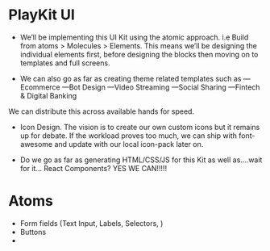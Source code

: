 # PlayKit UI

 - We’ll be implementing this UI Kit using the atomic approach. i.e Build from atoms > Molecules > Elements. This means we’ll be designing the individual elements first, before designing the blocks then moving on to templates and full screens. 


- We can also go as far as creating theme related templates such as 
—Ecommerce
—Bot Design
—Video Streaming
—Social Sharing 
—Fintech & Digital Banking

We can distribute this across available hands for speed.

- Icon Design. The vision is to create our own custom icons but it remains up for debate. If the workload proves too much, we can ship with font-awesome and update with our local icon-pack later on. 

- Do we go as far as generating HTML/CSS/JS for this Kit as well as….wait for it… React Components? YES WE CAN!!!!!


# Atoms

- Form fields (Text Input, Labels, Selectors, )
- Buttons
- 